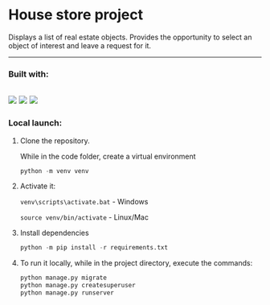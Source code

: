 # House store project
 
Displays a list of real estate objects.
Provides the opportunity to select an object of interest and leave a request for it.

---

### Built with:

[<img src="https://img.shields.io/badge/python-3.11-blue?style=for-the-badge&logo=Python">](https://www.python.org/)
[<img src="https://img.shields.io/badge/Django-3.0-blue?style=for-the-badge&logo=Django">](https://docs.djangoproject.com/en/4.1/)
[<img src="https://img.shields.io/badge/SQLite3-grey?style=for-the-badge&logo=SQLite3">](https://www.postgresql.org/)
---

### Local launch:

1. Clone the repository.

    While in the code folder, create a virtual environment 

    ```python
    python -m venv venv
    ```

2. Activate it:

    `venv\scripts\activate.bat` - Windows

    `source venv/bin/activate`  - Linux/Mac

3. Install dependencies 
    ```python
    python -m pip install -r requirements.txt
   ```

4. To run it locally, while in the project directory, execute the commands:

    ```python
    python manage.py migrate
    python manage.py createsuperuser
    python manage.py runserver
    ```
